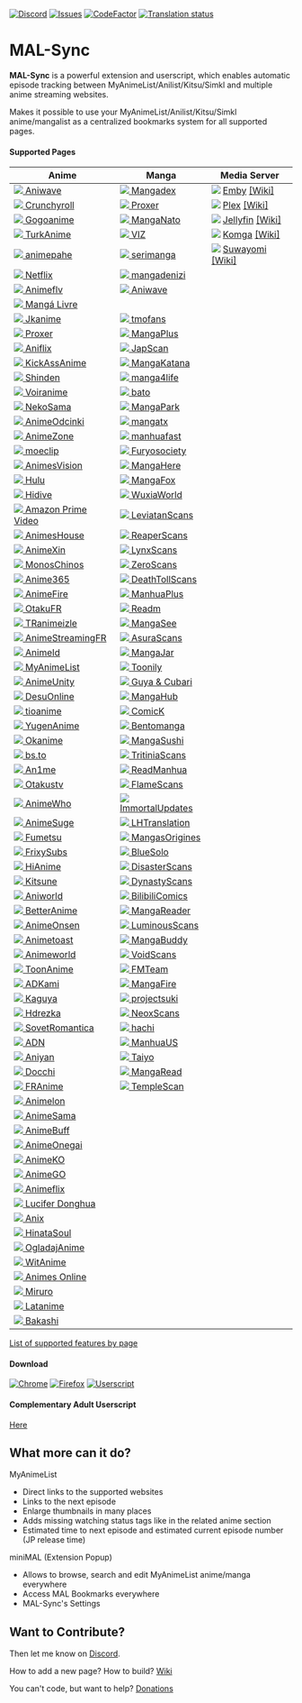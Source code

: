 [![Discord](https://img.shields.io/discord/358599430502481920.svg?style=flat-square&logo=discord&label=Chat%20%2F%20Support&colorB=7289DA)](https://discord.com/invite/cTH4yaw)
[![Issues](https://img.shields.io/github/issues/MALSync/MALSync.svg?style=flat-square&logo=github&logoColor=white)](https://github.com/MALSync/MALSync/issues)
[![CodeFactor](https://www.codefactor.io/repository/github/MALSync/MALSync/badge)](https://www.codefactor.io/repository/github/MALSync/MALSync)
[![Translation status](https://translate.malsync.moe/widgets/mal-sync/-/extension/svg-badge.svg)](https://translate.malsync.moe/engage/mal-sync/)

# MAL-Sync

**MAL-Sync** is a powerful extension and userscript, which enables automatic episode tracking between MyAnimeList/Anilist/Kitsu/Simkl and multiple anime streaming websites.

Makes it possible to use your MyAnimeList/Anilist/Kitsu/Simkl anime/mangalist as a centralized bookmarks system for all supported pages.

#### **Supported Pages** <a id="anchor-link"></a>

<!--pages-->
  <table>
    <thead>
      <tr>
        <th>Anime</th>
        <th>Manga</th>
        <th>Media Server</th>
      </tr>
    </thead>
    <tbody>
      <tr>
                <td><a href="https://aniwave.to"><img src="https://favicon.malsync.moe/?domain=https://aniwave.to"> Aniwave</a></td>
                <td><a href="https://www.mangadex.org"><img src="https://favicon.malsync.moe/?domain=https://www.mangadex.org"> Mangadex</a></td>
                <td><a href="http://app.emby.media"><img src="https://favicon.malsync.moe/?domain=app.emby.media"></a> <a href="http://app.emby.media">Emby</a> <a href="https://github.com/MALSync/MALSync/wiki/Emby-Plex#emby">[Wiki]</a></td>
              </tr><tr>
                <td><a href="https://www.crunchyroll.com"><img src="https://favicon.malsync.moe/?domain=https://www.crunchyroll.com"> Crunchyroll</a></td>
                <td><a href="https://proxer.me"><img src="https://favicon.malsync.moe/?domain=https://proxer.me"> Proxer</a></td>
                <td><a href="http://app.plex.tv"><img src="https://favicon.malsync.moe/?domain=http://app.plex.tv"></a> <a href="http://app.plex.tv">Plex</a> <a href="https://github.com/MALSync/MALSync/wiki/Emby-Plex#plex">[Wiki]</a></td>
              </tr><tr>
                <td><a href="https://gogoanime.tv"><img src="https://favicon.malsync.moe/?domain=https://gogoanime.tv"> Gogoanime</a></td>
                <td><a href="https://chapmanganato.com"><img src="https://favicon.malsync.moe/?domain=https://chapmanganato.com"> MangaNato</a></td>
                <td><a href="https://jellyfin.org/"><img src="https://favicon.malsync.moe/?domain=https://jellyfin.org/"></a> <a href="https://jellyfin.org/">Jellyfin</a> <a href="https://github.com/MALSync/MALSync/wiki/Emby-Plex#jellyfin">[Wiki]</a></td>
              </tr><tr>
                <td><a href="https://www.turkanime.co"><img src="https://favicon.malsync.moe/?domain=https://www.turkanime.co"> TurkAnime</a></td>
                <td><a href="https://www.viz.com"><img src="https://favicon.malsync.moe/?domain=https://www.viz.com"> VIZ</a></td>
                <td><a href="https://komga.org/"><img src="https://favicon.malsync.moe/?domain=https://komga.org/"></a> <a href="https://komga.org/">Komga</a> <a href="https://github.com/MALSync/MALSync/wiki/Emby-Plex#komga">[Wiki]</a></td>
              </tr><tr>
                <td><a href="https://animepahe.com"><img src="https://favicon.malsync.moe/?domain=https://animepahe.com"> animepahe</a></td>
                <td><a href="https://serimanga.com"><img src="https://favicon.malsync.moe/?domain=https://serimanga.com"> serimanga</a></td>
                <td><a href="https://suwayomi.org/"><img src="https://favicon.malsync.moe/?domain=https://suwayomi-webui-preview.github.io/"></a> <a href="https://suwayomi.org/">Suwayomi</a> <a href="https://github.com/MALSync/MALSync/wiki/Emby-Plex#suwayomi">[Wiki]</a></td>
              </tr><tr>
                <td><a href="https://www.netflix.com"><img src="https://favicon.malsync.moe/?domain=https://www.netflix.com"> Netflix</a></td>
                <td><a href="https://www.mangadenizi.net"><img src="https://favicon.malsync.moe/?domain=https://www.mangadenizi.net"> mangadenizi</a></td>
                <td></td>
              </tr><tr>
                <td><a href="https://animeflv.net"><img src="https://favicon.malsync.moe/?domain=https://animeflv.net"> Animeflv</a></td>
                <td><a href="https://kinobuhta.online"><img src="https://favicon.malsync.moe/?domain=https://kinobuhta.online"> Aniwave</a></td>
              </tr><tr>
                <td><a href="https://mangalivre.net"><img src="https://favicon.malsync.moe/?domain=https://mangalivre.net"> Mangá Livre</a></td>
                <td></td>
              </tr><tr>
                <td><a href="https://jkanime.net"><img src="https://favicon.malsync.moe/?domain=https://jkanime.net"> Jkanime</a></td>
                <td><a href="https://visortmo.com"><img src="https://favicon.malsync.moe/?domain=https://visortmo.com"> tmofans</a></td>
                <td></td>
              </tr><tr>
                <td><a href="https://proxer.me"><img src="https://favicon.malsync.moe/?domain=https://proxer.me"> Proxer</a></td>
                <td><a href="https://mangaplus.shueisha.co.jp"><img src="https://favicon.malsync.moe/?domain=https://mangaplus.shueisha.co.jp"> MangaPlus</a></td>
                <td></td>
              </tr><tr>
                <td><a href="https://aniflix.cc"><img src="https://favicon.malsync.moe/?domain=https://aniflix.cc"> Aniflix</a></td>
                <td><a href="https://www.japscan.ws"><img src="https://favicon.malsync.moe/?domain=https://www.japscan.ws"> JapScan</a></td>
                <td></td>
              </tr><tr>
                <td><a href="https://kickassanime.am"><img src="https://favicon.malsync.moe/?domain=https://kickassanime.am"> KickAssAnime</a></td>
                <td><a href="http://mangakatana.com"><img src="https://favicon.malsync.moe/?domain=http://mangakatana.com"> MangaKatana</a></td>
                <td></td>
              </tr><tr>
                <td><a href="https://shinden.pl"><img src="https://favicon.malsync.moe/?domain=https://shinden.pl"> Shinden</a></td>
                <td><a href="https://manga4life.com"><img src="https://favicon.malsync.moe/?domain=https://manga4life.com"> manga4life</a></td>
                <td></td>
              </tr><tr>
                <td><a href="https://voiranime.com"><img src="https://favicon.malsync.moe/?domain=https://voiranime.com"> Voiranime</a></td>
                <td><a href="https://bato.to"><img src="https://favicon.malsync.moe/?domain=https://bato.to"> bato</a></td>
                <td></td>
              </tr><tr>
                <td><a href="https://animecat.net"><img src="https://favicon.malsync.moe/?domain=https://animecat.net"> NekoSama</a></td>
                <td><a href="https://mangapark.net"><img src="https://favicon.malsync.moe/?domain=https://mangapark.net"> MangaPark</a></td>
                <td></td>
              </tr><tr>
                <td><a href="https://anime-odcinki.pl"><img src="https://favicon.malsync.moe/?domain=https://anime-odcinki.pl"> AnimeOdcinki</a></td>
                <td><a href="https://mangatx.com"><img src="https://favicon.malsync.moe/?domain=https://mangatx.com"> mangatx</a></td>
                <td></td>
              </tr><tr>
                <td><a href="https://www.animezone.pl"><img src="https://favicon.malsync.moe/?domain=https://www.animezone.pl"> AnimeZone</a></td>
                <td><a href="https://manhuafast.com"><img src="https://favicon.malsync.moe/?domain=https://manhuafast.com"> manhuafast</a></td>
                <td></td>
              </tr><tr>
                <td><a href="https://moeclip.com"><img src="https://favicon.malsync.moe/?domain=https://moeclip.com"> moeclip</a></td>
                <td><a href="https://furyosociety.com/"><img src="https://favicon.malsync.moe/?domain=https://furyosociety.com/"> Furyosociety</a></td>
                <td></td>
              </tr><tr>
                <td><a href="https://animes.vision"><img src="https://favicon.malsync.moe/?domain=https://animes.vision"> AnimesVision</a></td>
                <td><a href="http://www.mangahere.cc"><img src="https://favicon.malsync.moe/?domain=http://www.mangahere.cc"> MangaHere</a></td>
                <td></td>
              </tr><tr>
                <td><a href="https://www.hulu.com"><img src="https://favicon.malsync.moe/?domain=https://www.hulu.com"> Hulu</a></td>
                <td><a href="https://fanfox.net"><img src="https://favicon.malsync.moe/?domain=https://fanfox.net"> MangaFox</a></td>
                <td></td>
              </tr><tr>
                <td><a href="https://www.hidive.com"><img src="https://favicon.malsync.moe/?domain=https://www.hidive.com"> Hidive</a></td>
                <td><a href="https://wuxiaworld.site"><img src="https://favicon.malsync.moe/?domain=https://wuxiaworld.site"> WuxiaWorld</a></td>
                <td></td>
              </tr><tr>
                <td><a href="https://www.primevideo.com"><img src="https://favicon.malsync.moe/?domain=https://www.primevideo.com"> Amazon Prime Video</a></td>
                <td><a href="https://lscomic.com"><img src="https://favicon.malsync.moe/?domain=https://lscomic.com"> LeviatanScans</a></td>
                <td></td>
              </tr><tr>
                <td><a href="https://animeshouse.net"><img src="https://favicon.malsync.moe/?domain=https://animeshouse.net"> AnimesHouse</a></td>
                <td><a href="https://reaperscans.com"><img src="https://favicon.malsync.moe/?domain=https://reaperscans.com"> ReaperScans</a></td>
                <td></td>
              </tr><tr>
                <td><a href="https://animexin.vip"><img src="https://favicon.malsync.moe/?domain=https://animexin.vip"> AnimeXin</a></td>
                <td><a href="https://lynxscans.com"><img src="https://favicon.malsync.moe/?domain=https://lynxscans.com"> LynxScans</a></td>
                <td></td>
              </tr><tr>
                <td><a href="https://monoschinos2.com"><img src="https://favicon.malsync.moe/?domain=https://monoschinos2.com"> MonosChinos</a></td>
                <td><a href="https://zeroscans.com"><img src="https://favicon.malsync.moe/?domain=https://zeroscans.com"> ZeroScans</a></td>
                <td></td>
              </tr><tr>
                <td><a href="https://smotret-anime.net"><img src="https://favicon.malsync.moe/?domain=https://smotret-anime.net"> Anime365</a></td>
                <td><a href="https://reader.deathtollscans.net"><img src="https://favicon.malsync.moe/?domain=https://reader.deathtollscans.net"> DeathTollScans</a></td>
                <td></td>
              </tr><tr>
                <td><a href="https://animefire.net"><img src="https://favicon.malsync.moe/?domain=https://animefire.net"> AnimeFire</a></td>
                <td><a href="https://manhuaplus.com"><img src="https://favicon.malsync.moe/?domain=https://manhuaplus.com"> ManhuaPlus</a></td>
                <td></td>
              </tr><tr>
                <td><a href="https://otakufr.cc"><img src="https://favicon.malsync.moe/?domain=https://otakufr.cc"> OtakuFR</a></td>
                <td><a href="https://readm.today"><img src="https://favicon.malsync.moe/?domain=https://readm.today"> Readm</a></td>
                <td></td>
              </tr><tr>
                <td><a href="https://www.tranimeizle.net/"><img src="https://favicon.malsync.moe/?domain=https://www.tranimeizle.net/"> TRanimeizle</a></td>
                <td><a href="https://mangasee123.com"><img src="https://favicon.malsync.moe/?domain=https://mangasee123.com"> MangaSee</a></td>
                <td></td>
              </tr><tr>
                <td><a href="https://beta.animestreamingfr.fr"><img src="https://favicon.malsync.moe/?domain=https://beta.animestreamingfr.fr"> AnimeStreamingFR</a></td>
                <td><a href="https://asuratoon.com"><img src="https://favicon.malsync.moe/?domain=https://asuratoon.com"> AsuraScans</a></td>
                <td></td>
              </tr><tr>
                <td><a href="https://www.animeid.tv"><img src="https://favicon.malsync.moe/?domain=https://www.animeid.tv"> AnimeId</a></td>
                <td><a href="https://mangajar.pro"><img src="https://favicon.malsync.moe/?domain=https://mangajar.pro"> MangaJar</a></td>
                <td></td>
              </tr><tr>
                <td><a href="https://myanimelist.net"><img src="https://favicon.malsync.moe/?domain=https://myanimelist.net"> MyAnimeList</a></td>
                <td><a href="https://toonily.com"><img src="https://favicon.malsync.moe/?domain=https://toonily.com"> Toonily</a></td>
                <td></td>
              </tr><tr>
                <td><a href="https://animeunity.it"><img src="https://favicon.malsync.moe/?domain=https://animeunity.it"> AnimeUnity</a></td>
                <td><a href="https://guya.moe"><img src="https://favicon.malsync.moe/?domain=https://guya.moe"> Guya & Cubari</a></td>
                <td></td>
              </tr><tr>
                <td><a href="https://desu-online.pl"><img src="https://favicon.malsync.moe/?domain=https://desu-online.pl"> DesuOnline</a></td>
                <td><a href="https://mangahub.io"><img src="https://favicon.malsync.moe/?domain=https://mangahub.io"> MangaHub</a></td>
                <td></td>
              </tr><tr>
                <td><a href="https://tioanime.com"><img src="https://favicon.malsync.moe/?domain=https://tioanime.com"> tioanime</a></td>
                <td><a href="https://comick.io"><img src="https://favicon.malsync.moe/?domain=https://comick.io"> ComicK</a></td>
                <td></td>
              </tr><tr>
                <td><a href="https://yugenanime.tv"><img src="https://favicon.malsync.moe/?domain=https://yugenanime.tv"> YugenAnime</a></td>
                <td><a href="https://bentomanga.com"><img src="https://favicon.malsync.moe/?domain=https://bentomanga.com"> Bentomanga</a></td>
                <td></td>
              </tr><tr>
                <td><a href="https://okanime.tv"><img src="https://favicon.malsync.moe/?domain=https://okanime.tv"> Okanime</a></td>
                <td><a href="https://mangasushi.net"><img src="https://favicon.malsync.moe/?domain=https://mangasushi.net"> MangaSushi</a></td>
                <td></td>
              </tr><tr>
                <td><a href="https://bs.to"><img src="https://favicon.malsync.moe/?domain=https://bs.to"> bs.to</a></td>
                <td><a href="https://tritinia.com"><img src="https://favicon.malsync.moe/?domain=https://tritinia.com"> TritiniaScans</a></td>
                <td></td>
              </tr><tr>
                <td><a href="https://an1me.to"><img src="https://favicon.malsync.moe/?domain=https://an1me.to"> An1me</a></td>
                <td><a href="https://readmanhua.net"><img src="https://favicon.malsync.moe/?domain=https://readmanhua.net"> ReadManhua</a></td>
                <td></td>
              </tr><tr>
                <td><a href="https://www.otakustv.com"><img src="https://favicon.malsync.moe/?domain=https://www.otakustv.com"> Otakustv</a></td>
                <td><a href="https://flamecomics.com"><img src="https://favicon.malsync.moe/?domain=https://flamecomics.com"> FlameScans</a></td>
                <td></td>
              </tr><tr>
                <td><a href="https://animewho.com"><img src="https://favicon.malsync.moe/?domain=https://animewho.com"> AnimeWho</a></td>
                <td><a href="https://immortalupdates.com"><img src="https://favicon.malsync.moe/?domain=https://immortalupdates.com"> ImmortalUpdates</a></td>
                <td></td>
              </tr><tr>
                <td><a href="https://animesuge.to"><img src="https://favicon.malsync.moe/?domain=https://animesuge.to"> AnimeSuge</a></td>
                <td><a href="https://lhtranslation.net"><img src="https://favicon.malsync.moe/?domain=https://lhtranslation.net"> LHTranslation</a></td>
                <td></td>
              </tr><tr>
                <td><a href="https://fumetsu.pl"><img src="https://favicon.malsync.moe/?domain=https://fumetsu.pl"> Fumetsu</a></td>
                <td><a href="https://mangas-origines.fr/"><img src="https://favicon.malsync.moe/?domain=https://mangas-origines.fr/"> MangasOrigines</a></td>
                <td></td>
              </tr><tr>
                <td><a href="https://frixysubs.pl"><img src="https://favicon.malsync.moe/?domain=https://frixysubs.pl"> FrixySubs</a></td>
                <td><a href="https://www.bluesolo.org"><img src="https://favicon.malsync.moe/?domain=https://www.bluesolo.org"> BlueSolo</a></td>
                <td></td>
              </tr><tr>
                <td><a href="https://hianime.to"><img src="https://favicon.malsync.moe/?domain=https://hianime.to"> HiAnime</a></td>
                <td><a href="https://disasterscans.com"><img src="https://favicon.malsync.moe/?domain=https://disasterscans.com"> DisasterScans</a></td>
                <td></td>
              </tr><tr>
                <td><a href="https://beta.kitsune.tv"><img src="https://favicon.malsync.moe/?domain=https://beta.kitsune.tv"> Kitsune</a></td>
                <td><a href="https://dynasty-scans.com"><img src="https://favicon.malsync.moe/?domain=https://dynasty-scans.com"> DynastyScans</a></td>
                <td></td>
              </tr><tr>
                <td><a href="https://aniworld.to"><img src="https://favicon.malsync.moe/?domain=https://aniworld.to"> Aniworld</a></td>
                <td><a href="https://manga.bilibili.com"><img src="https://favicon.malsync.moe/?domain=https://manga.bilibili.com"> BilibiliComics</a></td>
                <td></td>
              </tr><tr>
                <td><a href="https://betteranime.net"><img src="https://favicon.malsync.moe/?domain=https://betteranime.net"> BetterAnime</a></td>
                <td><a href="https://mangareader.to"><img src="https://favicon.malsync.moe/?domain=https://mangareader.to"> MangaReader</a></td>
                <td></td>
              </tr><tr>
                <td><a href="https://animeonsen.xyz"><img src="https://favicon.malsync.moe/?domain=https://animeonsen.xyz"> AnimeOnsen</a></td>
                <td><a href="https://luminous-scans.com"><img src="https://favicon.malsync.moe/?domain=https://luminous-scans.com"> LuminousScans</a></td>
                <td></td>
              </tr><tr>
                <td><a href="https://www.animetoast.cc"><img src="https://favicon.malsync.moe/?domain=https://www.animetoast.cc"> Animetoast</a></td>
                <td><a href="https://mangabuddy.com"><img src="https://favicon.malsync.moe/?domain=https://mangabuddy.com"> MangaBuddy</a></td>
                <td></td>
              </tr><tr>
                <td><a href="https://www.animeworld.tv"><img src="https://favicon.malsync.moe/?domain=https://www.animeworld.tv"> Animeworld</a></td>
                <td><a href="https://hivetoon.com/"><img src="https://favicon.malsync.moe/?domain=https://hivetoon.com/"> VoidScans</a></td>
                <td></td>
              </tr><tr>
                <td><a href="https://vvww.toonanime.cc"><img src="https://favicon.malsync.moe/?domain=https://vvww.toonanime.cc"> ToonAnime</a></td>
                <td><a href="https://fmteam.fr"><img src="https://favicon.malsync.moe/?domain=https://fmteam.fr"> FMTeam</a></td>
                <td></td>
              </tr><tr>
                <td><a href="https://www.adkami.com/"><img src="https://favicon.malsync.moe/?domain=https://www.adkami.com/"> ADKami</a></td>
                <td><a href="https://mangafire.to"><img src="https://favicon.malsync.moe/?domain=https://mangafire.to"> MangaFire</a></td>
                <td></td>
              </tr><tr>
                <td><a href="https://kaguya.app"><img src="https://favicon.malsync.moe/?domain=https://kaguya.app"> Kaguya</a></td>
                <td><a href="https://projectsuki.com"><img src="https://favicon.malsync.moe/?domain=https://projectsuki.com"> projectsuki</a></td>
                <td></td>
              </tr><tr>
                <td><a href="https://hdrezka.ag"><img src="https://favicon.malsync.moe/?domain=https://hdrezka.ag"> Hdrezka</a></td>
                <td><a href="https://neoxscans.com/"><img src="https://favicon.malsync.moe/?domain=https://neoxscans.com/"> NeoxScans</a></td>
                <td></td>
              </tr><tr>
                <td><a href="https://sovetromantica.com"><img src="https://favicon.malsync.moe/?domain=https://sovetromantica.com"> SovetRomantica</a></td>
                <td><a href="https://hachi.moe"><img src="https://favicon.malsync.moe/?domain=https://hachi.moe"> hachi</a></td>
                <td></td>
              </tr><tr>
                <td><a href="https://animationdigitalnetwork.com"><img src="https://favicon.malsync.moe/?domain=https://animationdigitalnetwork.com"> ADN</a></td>
                <td><a href="https://manhuaus.com"><img src="https://favicon.malsync.moe/?domain=https://manhuaus.com"> ManhuaUS</a></td>
                <td></td>
              </tr><tr>
                <td><a href="https://aniyan.net"><img src="https://favicon.malsync.moe/?domain=https://aniyan.net"> Aniyan</a></td>
                <td><a href="https://taiyo.moe"><img src="https://favicon.malsync.moe/?domain=https://taiyo.moe"> Taiyo</a></td>
                <td></td>
              </tr><tr>
                <td><a href="https://docchi.pl"><img src="https://favicon.malsync.moe/?domain=https://docchi.pl"> Docchi</a></td>
                <td><a href="https://www.mangaread.org"><img src="https://favicon.malsync.moe/?domain=https://www.mangaread.org"> MangaRead</a></td>
                <td></td>
              </tr><tr>
                <td><a href="https://franime.fr"><img src="https://favicon.malsync.moe/?domain=https://franime.fr"> FRAnime</a></td>
                <td><a href="https://templescan.net"><img src="https://favicon.malsync.moe/?domain=https://templescan.net"> TempleScan</a></td>
                <td></td>
              </tr><tr>
                <td><a href="https://www.animelon.com"><img src="https://favicon.malsync.moe/?domain=https://www.animelon.com"> Animelon</a></td>
                <td></td>
                <td></td>
              </tr><tr>
                <td><a href="https://anime-sama.fr"><img src="https://favicon.malsync.moe/?domain=https://anime-sama.fr"> AnimeSama</a></td>
                <td></td>
                <td></td>
              </tr><tr>
                <td><a href="https://animebuff.ru"><img src="https://favicon.malsync.moe/?domain=https://animebuff.ru"> AnimeBuff</a></td>
                <td></td>
                <td></td>
              </tr><tr>
                <td><a href="https://www.animeonegai.com"><img src="https://favicon.malsync.moe/?domain=https://www.animeonegai.com"> AnimeOnegai</a></td>
                <td></td>
                <td></td>
              </tr><tr>
                <td><a href="https://animeko.co"><img src="https://favicon.malsync.moe/?domain=https://animeko.co"> AnimeKO</a></td>
                <td></td>
                <td></td>
              </tr><tr>
                <td><a href="https://animego.org"><img src="https://favicon.malsync.moe/?domain=https://animego.org"> AnimeGO</a></td>
                <td></td>
                <td></td>
              </tr><tr>
                <td><a href="https://animeflix.gg"><img src="https://favicon.malsync.moe/?domain=https://animeflix.gg"> Animeflix</a></td>
                <td></td>
                <td></td>
              </tr><tr>
                <td><a href="https://luciferdonghua.in"><img src="https://favicon.malsync.moe/?domain=https://luciferdonghua.in"> Lucifer Donghua</a></td>
                <td></td>
                <td></td>
              </tr><tr>
                <td><a href="https://anix.to"><img src="https://favicon.malsync.moe/?domain=https://anix.to"> Anix</a></td>
                <td></td>
                <td></td>
              </tr><tr>
                <td><a href="https://hinatasoul.com"><img src="https://favicon.malsync.moe/?domain=https://hinatasoul.com"> HinataSoul</a></td>
                <td></td>
                <td></td>
              </tr><tr>
                <td><a href="https://ogladajanime.pl"><img src="https://favicon.malsync.moe/?domain=https://ogladajanime.pl"> OgladajAnime</a></td>
                <td></td>
                <td></td>
              </tr><tr>
                <td><a href="https://witanime.pics"><img src="https://favicon.malsync.moe/?domain=https://witanime.pics"> WitAnime</a></td>
                <td></td>
                <td></td>
              </tr><tr>
                <td><a href="https://animesonline.in"><img src="https://favicon.malsync.moe/?domain=https://animesonline.in"> Animes Online</a></td>
                <td></td>
                <td></td>
              </tr><tr>
                <td><a href="https://www.miruro.tv"><img src="https://favicon.malsync.moe/?domain=https://www.miruro.tv"> Miruro</a></td>
                <td></td>
                <td></td>
              </tr><tr>
                <td><a href="https://latanime.org"><img src="https://favicon.malsync.moe/?domain=https://latanime.org"> Latanime</a></td>
                <td></td>
                <td></td>
              </tr><tr>
                <td><a href="https://bakashi.tv"><img src="https://favicon.malsync.moe/?domain=https://bakashi.tv"> Bakashi</a></td>
                <td></td>
                <td></td>
              </tr>
    </tbody>
  </table>
  <!--/pages-->

[List of supported features by page](pages.md)

#### **Download**

[![Chrome](https://img.shields.io/chrome-web-store/users/kekjfbackdeiabghhcdklcdoekaanoel.svg?style=flat-square&label=Chrome&logo=google%20chrome&logoColor=white)](https://chrome.google.com/webstore/detail/mal-sync/kekjfbackdeiabghhcdklcdoekaanoel?hl=en)
[![Firefox](https://img.shields.io/amo/users/mal-sync.svg?style=flat-square&label=Firefox&logo=mozilla%20firefox&logoColor=white)](https://addons.mozilla.org/en-US/firefox/addon/mal-sync)
[![Userscript](https://img.shields.io/badge/Userscript-Download-brightgreen.svg?style=flat-square&label=Userscript&logo=javascript&logoColor=white)](https://github.com/MALSync/MALSync/releases/latest/download/malsync.user.js)

#### **Complementary Adult Userscript**

[Here](src/pages-adult/README.md)

## What more can it do?

MyAnimeList

- Direct links to the supported websites
- Links to the next episode
- Enlarge thumbnails in many places
- Adds missing watching status tags like in the related anime section
- Estimated time to next episode and estimated current episode number (JP release time)

miniMAL (Extension Popup)

- Allows to browse, search and edit MyAnimeList anime/manga everywhere
- Access MAL Bookmarks everywhere
- MAL-Sync's Settings

## Want to Contribute?

Then let me know on [Discord](https://discord.com/invite/cTH4yaw).

How to add a new page? How to build? [Wiki](https://github.com/MALSync/MALSync/wiki/Build)

You can't code, but want to help? [Donations](https://github.com/MALSync/MALSync/wiki/Donations)
